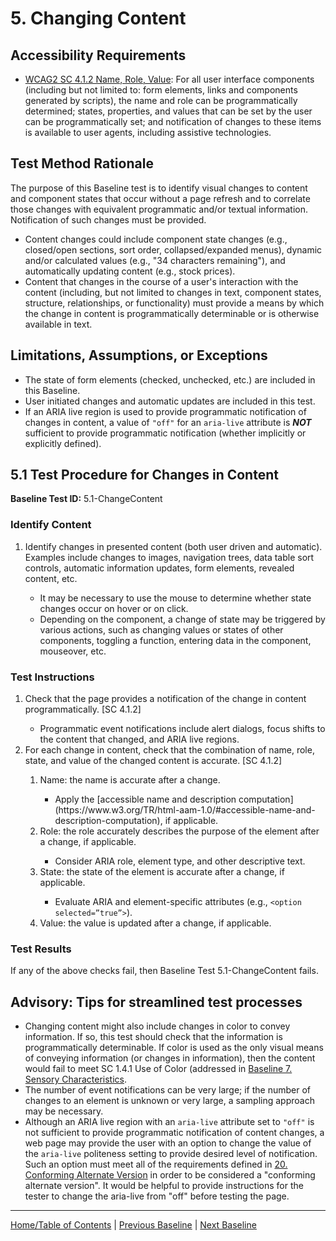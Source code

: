 # 5. Changing Content

Accessibility Requirements
--------------------------
-   [WCAG2 SC 4.1.2 Name, Role, Value](https://www.w3.org/TR/UNDERSTANDING-WCAG20/ensure-compat-rsv.html): For all user interface components (including but not limited to: form elements, links and components generated by scripts), the name and role can be programmatically determined; states, properties, and values that can be set by the user can be programmatically set; and notification of changes to these items is available to user agents, including assistive technologies.

Test Method Rationale
---------------------
The purpose of this Baseline test is to identify visual changes to content and component states that occur without a page refresh and to correlate those changes with equivalent programmatic and/or textual information. Notification of such changes must be provided.
-   Content changes could include component state changes (e.g., closed/open sections, sort order, collapsed/expanded menus), dynamic and/or calculated values (e.g., "34 characters remaining"), and automatically updating content (e.g., stock prices).
-   Content that changes in the course of a user's interaction with the content (including, but not limited to changes in text, component states, structure, relationships, or functionality) must provide a means by which the change in content is programmatically determinable or is otherwise available in text.

Limitations, Assumptions, or Exceptions
---------------------------------------
-   The state of form elements (checked, unchecked, etc.) are included in this Baseline.
-   User initiated changes and automatic updates are included in this test.
- If an ARIA live region is used to provide programmatic notification of changes in content, a value of `"off"` for an `aria-live` attribute is ***NOT*** sufficient to provide programmatic notification (whether implicitly or explicitly defined).

5.1 Test Procedure for Changes in Content
---------------------------------------------
**Baseline Test ID:** 5.1-ChangeContent
### Identify Content
<ol id="IC">
   <li id="IC-1">Identify changes in presented content (both user driven and automatic). Examples include changes to images, navigation trees, data table sort controls, automatic information updates, form elements, revealed content, etc.</li>
   <ul>
      <li>It may be necessary to use the mouse to determine whether state changes occur on hover or on click.</li>
      <li>Depending on the component, a change of state may be triggered by various actions, such as changing values or states of other components, toggling a function, entering data in the component, mouseover, etc.</li>
   </ul>
</ol>

### Test Instructions
<ol id="TI">
<li id="TI-1">Check that the page provides a notification of the change in content programmatically. [SC 4.1.2]</li>
   <ul>
      <li>Programmatic event notifications include alert dialogs, focus shifts to the content that changed, and ARIA live regions.</li>
   </ul>
<li id="TI-2">For each change in content, check that the combination of name, role, state, and value of the changed content is accurate. [SC 4.1.2]</li>
   <ol>
      <li id="TI-2i">Name: the name is accurate after a change. </li>
         <ul>
            <li>Apply the [accessible name and description computation](https://www.w3.org/TR/html-aam-1.0/#accessible-name-and-description-computation), if applicable.</li>
         </ul>
      <li id="TI-2ii">Role: the role accurately describes the purpose of the element after a change, if applicable.</li>
         <ul>
            <li>Consider ARIA role, element type, and other descriptive text.</li>
         </ul>
      <li id="TI-2iii">State: the state of the element is accurate after a change, if applicable.</li>
         <ul>
            <li>Evaluate ARIA and element-specific attributes (e.g., <code>&#060;option selected=”true”&#062;</code>).</li>
         </ul>
      <li id="TI-2iv">Value: the value is updated after a change, if applicable.</li>
   </ol>
</ol>

### Test Results
<p id="TR">If any of the above checks fail, then Baseline Test 5.1-ChangeContent fails.</p>

Advisory: Tips for streamlined test processes
---------------------------------------------

- Changing content might also include changes in color to convey information. If so, this test should check that the information is programmatically determinable. If color is used as the only visual means of conveying information (or changes in information), then the content would fail to meet SC 1.4.1 Use of Color (addressed in [Baseline 7. Sensory Characteristics](07Sensory.md).
- The number of event notifications can be very large; if the number of changes to an element is unknown or very large, a sampling approach may be necessary.
- Although an ARIA live region with an `aria-live` attribute set to `"off"` is not sufficient to provide programmatic notification of content changes, a web page may provide the user with an option to change the value of the `aria-live` politeness setting to provide desired level of notification. Such an option must meet all of the requirements defined in [20. Conforming Alternate Version](20AlternateVersions.md) in order to be considered a "conforming alternate version". It would be helpful to provide instructions for the tester to change the aria-live from "off" before testing the page.

----------------------------------------
[Home/Table of Contents](index.md) | [Previous Baseline](04RepetitiveContent.md) | [Next Baseline](06Images.md)
